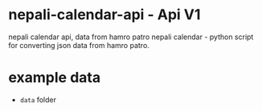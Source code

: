 # nepali-calendar-api - Api V1
 nepali calendar api, data from hamro patro
 nepali calendar - python script for converting json data from hamro patro.

# example data
- ```data``` folder

